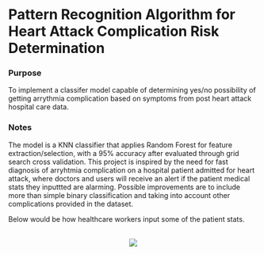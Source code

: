 # Pattern Recognition Algorithm for Heart Attack Complication Risk Determination

### Purpose
To implement a classifer model capable of determining yes/no possibility of getting arrythmia complication based on symptoms from post heart attack hospital care data.

### Notes
The model is a KNN classifier that applies Random Forest for feature extraction/selection, with a 95% accuracy after evaluated through grid search cross validation. This project is inspired by the need for fast diagnosis of arryhtmia complication on a hospital patient admitted for heart attack, where doctors and users will receive an alert if the patient medical stats they inputtted are alarming. Possible improvements are to include more than simple binary classification and taking into account other complications provided in the dataset. <br>

Below would be how healthcare workers input some of the patient stats. <br>
 <br>
<p align="center">
  <img src="https://github.com/user-attachments/assets/235f6c23-6158-41ff-b6b6-3187a318cd52"/>
</p




